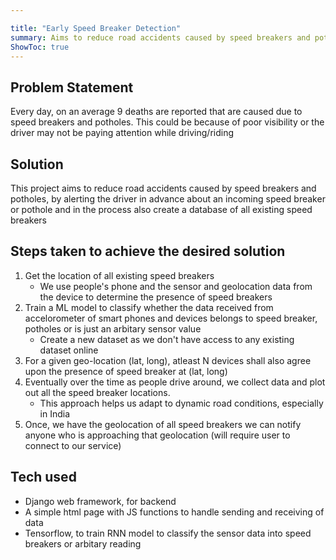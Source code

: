 ```yaml
---

title: "Early Speed Breaker Detection" 
summary: Aims to reduce road accidents caused by speed breakers and potholes, by alerting the driver in advance about an incoming speed breaker and in the process also create a database of all existing speed breakers
ShowToc: true
---
```

## Problem Statement

Every day, on an average 9 deaths are reported that are caused due to speed breakers and potholes. This could be because of poor visibility or the driver may not be paying attention while driving/riding

## Solution
This project aims to reduce road accidents caused by speed breakers and potholes, by alerting the driver in advance about an incoming speed breaker or pothole and in the process also create a database of all existing speed breakers

## Steps taken to achieve the desired solution
1. Get the location of all existing speed breakers
    - We use people's phone and the sensor and geolocation data from the device to determine the presence of speed breakers
2. Train a ML model to classify whether the data received from accelorometer of smart phones and devices belongs to speed breaker, potholes or is just an arbitary sensor value 
    - Create a new dataset as we don't have access to any existing dataset online
3. For a given geo-location (lat, long), atleast N devices shall also agree upon the presence of speed breaker at (lat, long)  
4. Eventually over the time as people drive around, we collect data and plot out all the speed breaker locations.
    - This approach helps us adapt to dynamic road conditions, especially in India
5. Once, we have the geolocation of all speed breakers we can notify anyone who is approaching that geolocation (will require user to connect to our service)

## Tech used
- Django web framework, for backend 
- A simple html page with JS functions to handle sending and receiving of data
- Tensorflow, to train RNN model to classify the sensor data into speed breakers or arbitary reading 
 

